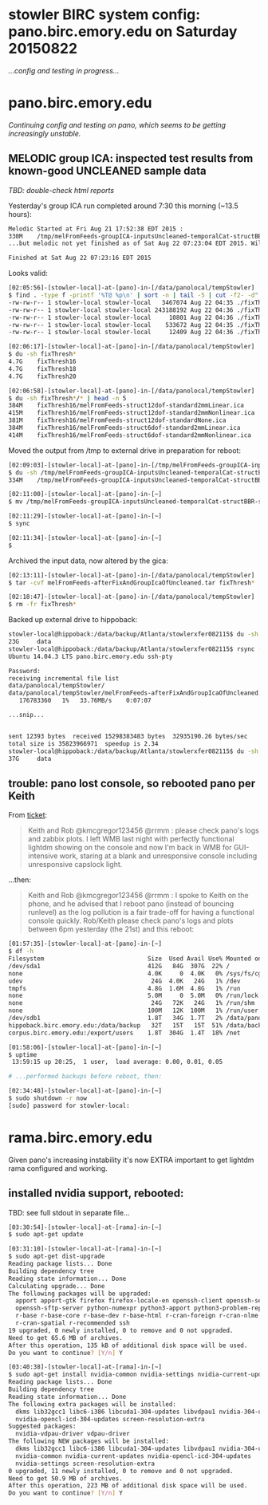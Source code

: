 # stowler BIRC system config: pano.birc.emory.edu on Saturday 20150822

_...config and testing in progress..._


# pano.birc.emory.edu

_Continuing config and testing on pano, which seems to be getting increasingly unstable._

## MELODIC group ICA: inspected test results from known-good UNCLEANED sample data

_TBD: double-check html reports_

Yesterday's group ICA run completed around 7:30 this morning (~13.5 hours):

```bash
Melodic Started at Fri Aug 21 17:52:38 EDT 2015 :
330M    /tmp/melFromFeeds-groupICA-inputsUncleaned-temporalCat-structBBR-standard2mmNonlinear.gica
...but melodic not yet finished as of Sat Aug 22 07:23:04 EDT 2015. Will check again in 20 seconds...

Finished at Sat Aug 22 07:23:16 EDT 2015
```

Looks valid:

```bash
[02:05:56]-[stowler-local]-at-[pano]-in-[/data/panolocal/tempStowler]
$ find . -type f -printf '%T@ %p\n' | sort -n | tail -5 | cut -f2- -d" " | xargs ls -al
-rw-rw-r-- 1 stowler-local stowler-local   3467074 Aug 22 04:35 ./fixThresh16/melFromFeeds-struct6dof-standardNone.ica/filtered_func_data_melFromFeeds-groupICA-inputsUncleaned-temporalCat-structBBR-standard2mmNonlinear.ica/reg_standard/bg_image.nii.gz
-rw-rw-r-- 1 stowler-local stowler-local 243188192 Aug 22 04:36 ./fixThresh16/melFromFeeds-struct6dof-standardNone.ica/filtered_func_data_melFromFeeds-groupICA-inputsUncleaned-temporalCat-structBBR-standard2mmNonlinear.ica/reg_standard/filtered_func_data.nii.gz
-rw-rw-r-- 1 stowler-local stowler-local     10801 Aug 22 04:36 ./fixThresh16/melFromFeeds-struct6dof-standardNone.ica/filtered_func_data_melFromFeeds-groupICA-inputsUncleaned-temporalCat-structBBR-standard2mmNonlinear.ica/reg_standard/mask.nii.gz
-rw-rw-r-- 1 stowler-local stowler-local    533672 Aug 22 04:35 ./fixThresh16/melFromFeeds-struct6dof-standardNone.ica/filtered_func_data_melFromFeeds-groupICA-inputsUncleaned-temporalCat-structBBR-standard2mmNonlinear.ica/reg_standard/standard.nii.gz
-rw-rw-r-- 1 stowler-local stowler-local     12409 Aug 22 04:36 ./fixThresh16/melFromFeeds-struct6dof-standardNone.ica/filtered_func_data_melFromFeeds-groupICA-inputsUncleaned-temporalCat-structBBR-standard2mmNonlinear.ica/report_log.html

[02:06:17]-[stowler-local]-at-[pano]-in-[/data/panolocal/tempStowler]
$ du -sh fixThresh*
4.7G    fixThresh16
4.7G    fixThresh18
4.7G    fixThresh20

[02:06:58]-[stowler-local]-at-[pano]-in-[/data/panolocal/tempStowler]
$ du -sh fixThresh*/* | head -n 5
384M    fixThresh16/melFromFeeds-struct12dof-standard2mmLinear.ica
415M    fixThresh16/melFromFeeds-struct12dof-standard2mmNonlinear.ica
381M    fixThresh16/melFromFeeds-struct12dof-standardNone.ica
384M    fixThresh16/melFromFeeds-struct6dof-standard2mmLinear.ica
414M    fixThresh16/melFromFeeds-struct6dof-standard2mmNonlinear.ica
```

Moved the output from /tmp to external drive in preparation for reboot:

```bash
[02:09:03]-[stowler-local]-at-[pano]-in-[/tmp/melFromFeeds-groupICA-inputsUncleaned-temporalCat-structBBR-standard2mmNonlinear.gica]
$ du -sh /tmp/melFromFeeds-groupICA-inputsUncleaned-temporalCat-structBBR-standard2mmNonlinear.gica
334M    /tmp/melFromFeeds-groupICA-inputsUncleaned-temporalCat-structBBR-standard2mmNonlinear.gica

[02:11:00]-[stowler-local]-at-[pano]-in-[~]
$ mv /tmp/melFromFeeds-groupICA-inputsUncleaned-temporalCat-structBBR-standard2mmNonlinear.gica /data/panolocal/tempStowler/resultsGroupICA/

[02:11:29]-[stowler-local]-at-[pano]-in-[~]
$ sync

[02:11:34]-[stowler-local]-at-[pano]-in-[~]
$
```

Archived the input data, now altered by the gica:
```bash
[02:13:11]-[stowler-local]-at-[pano]-in-[/data/panolocal/tempStowler]
$ tar -cvf melFromFeeds-afterFixAndGroupIcaOfUncleaned.tar fixThresh*

[02:18:47]-[stowler-local]-at-[pano]-in-[/data/panolocal/tempStowler]
$ rm -fr fixThresh*
```

Backed up external drive to hippoback:
```bash
stowler-local@hippoback:/data/backup/Atlanta/stowlerxfer082115$ du -sh data
23G     data
stowler-local@hippoback:/data/backup/Atlanta/stowlerxfer082115$ rsync -avR --progress stowler-local@pano.birc.emory.edu:/data/panolocal .
Ubuntu 14.04.3 LTS pano.birc.emory.edu ssh-pty

Password:
receiving incremental file list
data/panolocal/tempStowler/
data/panolocal/tempStowler/melFromFeeds-afterFixAndGroupIcaOfUncleaned.tar
   176783360   1%   33.76MB/s    0:07:07

...snip...


sent 12393 bytes  received 15298383483 bytes  32935190.26 bytes/sec
total size is 35823966971  speedup is 2.34
stowler-local@hippoback:/data/backup/Atlanta/stowlerxfer082115$ du -sh data
37G     data
```

## trouble: pano lost console, so rebooted pano per Keith 

From [ticket](https://github.com/CVNRneuroimaging/infrastructure/issues/138#issuecomment-133730061):

> Keith and Rob @kmcgregor123456 @rrmm : please check pano's logs and zabbix plots. I left WMB last night with perfectly functional lightdm showing on the console and now I'm back in WMB for GUI-intensive work, staring at a blank and unresponsive console including unresponsive capslock light.

...then:

> Keith and Rob @kmcgregor123456 @rrmm : I spoke to Keith on the phone, and he advised that I reboot pano (instead of bouncing runlevel) as the log pollution is a fair trade-off for having a functional console quickly. Rob/Keith please check pano's logs and plots between 6pm yesterday (the 21st) and this reboot:

```bash
[01:57:35]-[stowler-local]-at-[pano]-in-[~]
$ df -h
Filesystem                             Size  Used Avail Use% Mounted on
/dev/sda1                              412G   84G  307G  22% /
none                                   4.0K     0  4.0K   0% /sys/fs/cgroup
udev                                    24G  4.0K   24G   1% /dev
tmpfs                                  4.8G  1.6M  4.8G   1% /run
none                                   5.0M     0  5.0M   0% /run/lock
none                                    24G   72K   24G   1% /run/shm
none                                   100M   12K  100M   1% /run/user
/dev/sdb1                              1.8T   34G  1.7T   2% /data/panolocal
hippoback.birc.emory.edu:/data/backup   32T   15T   15T  51% /data/backup
corpus.birc.emory.edu:/export/users    1.8T  304G  1.4T  18% /net

[01:58:06]-[stowler-local]-at-[pano]-in-[~]
$ uptime
 13:59:15 up 20:25,  1 user,  load average: 0.00, 0.01, 0.05

# ...performed backups before reboot, then:

[02:34:48]-[stowler-local]-at-[pano]-in-[~]
$ sudo shutdown -r now
[sudo] password for stowler-local:
```
<!--

## FSLNets: install

TBD

## FSLNets: test on known-good sample data (not in melFromFeeds lineage)

TBD

## MELODIC dual-regression: test on known-good CLEANED sample data

TBD

## Hayling: launch MELODIC group ICA (~12 hrs)

-->

# rama.birc.emory.edu

Given pano's increasing instability it's now EXTRA important to get lightdm rama configured and working.

## installed nvidia support, rebooted:

TBD: see full stdout in separate file...

```bash
[03:30:54]-[stowler-local]-at-[rama]-in-[~]
$ sudo apt-get update

[03:31:10]-[stowler-local]-at-[rama]-in-[~]
$ sudo apt-get dist-upgrade
Reading package lists... Done
Building dependency tree
Reading state information... Done
Calculating upgrade... Done
The following packages will be upgraded:
  apport apport-gtk firefox firefox-locale-en openssh-client openssh-server
  openssh-sftp-server python-numexpr python3-apport python3-problem-report
  r-base r-base-core r-base-dev r-base-html r-cran-foreign r-cran-nlme
  r-cran-spatial r-recommended ssh
19 upgraded, 0 newly installed, 0 to remove and 0 not upgraded.
Need to get 65.6 MB of archives.
After this operation, 135 kB of additional disk space will be used.
Do you want to continue? [Y/n] Y

[03:40:38]-[stowler-local]-at-[rama]-in-[~]
$ sudo apt-get install nvidia-common nvidia-settings nvidia-current-updates
Reading package lists... Done
Building dependency tree
Reading state information... Done
The following extra packages will be installed:
  dkms lib32gcc1 libc6-i386 libcuda1-304-updates libvdpau1 nvidia-304-updates
  nvidia-opencl-icd-304-updates screen-resolution-extra
Suggested packages:
  nvidia-vdpau-driver vdpau-driver
The following NEW packages will be installed:
  dkms lib32gcc1 libc6-i386 libcuda1-304-updates libvdpau1 nvidia-304-updates
  nvidia-common nvidia-current-updates nvidia-opencl-icd-304-updates
  nvidia-settings screen-resolution-extra
0 upgraded, 11 newly installed, 0 to remove and 0 not upgraded.
Need to get 50.9 MB of archives.
After this operation, 223 MB of additional disk space will be used.
Do you want to continue? [Y/n] Y
```

